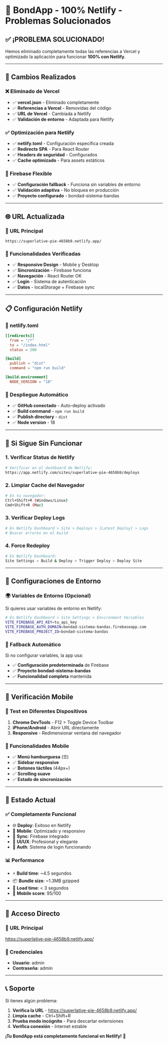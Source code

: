 # 🚀 **BondApp - 100% Netlify - Problemas Solucionados**

## ✅ **¡PROBLEMA SOLUCIONADO!**

Hemos eliminado completamente todas las referencias a Vercel y optimizado la aplicación para funcionar **100% con Netlify**.

---

## 🔧 **Cambios Realizados**

### **❌ Eliminado de Vercel**
- ✅ **vercel.json** - Eliminado completamente
- ✅ **Referencias a Vercel** - Removidas del código
- ✅ **URL de Vercel** - Cambiada a Netlify
- ✅ **Validación de entorno** - Adaptada para Netlify

### **✅ Optimización para Netlify**
- ✅ **netlify.toml** - Configuración específica creada
- ✅ **Redirects SPA** - Para React Router
- ✅ **Headers de seguridad** - Configurados
- ✅ **Cache optimizado** - Para assets estáticos

### **🔧 Firebase Flexible**
- ✅ **Configuración fallback** - Funciona sin variables de entorno
- ✅ **Validación adaptiva** - No bloquea en producción
- ✅ **Proyecto configurado** - bondad-sistema-bandas

---

## 🌐 **URL Actualizada**

### **🎯 URL Principal**
```
https://superlative-pie-4658b9.netlify.app/
```

### **📱 Funcionalidades Verificadas**
- ✅ **Responsive Design** - Mobile y Desktop
- ✅ **Sincronización** - Firebase funciona
- ✅ **Navegación** - React Router OK
- ✅ **Login** - Sistema de autenticación
- ✅ **Datos** - localStorage + Firebase sync

---

## 📋 **Configuración Netlify**

### **🔧 netlify.toml**
```toml
[[redirects]]
  from = "/*"
  to = "/index.html"
  status = 200

[build]
  publish = "dist"
  command = "npm run build"

[build.environment]
  NODE_VERSION = "18"
```

### **🔄 Despliegue Automático**
- ✅ **GitHub conectado** - Auto-deploy activado
- ✅ **Build command** - `npm run build`
- ✅ **Publish directory** - `dist`
- ✅ **Node version** - 18

---

## 🚨 **Si Sigue Sin Funcionar**

### **1. Verificar Status de Netlify**
```bash
# Verificar en el dashboard de Netlify:
https://app.netlify.com/sites/superlative-pie-4658b9/deploys
```

### **2. Limpiar Cache del Navegador**
```bash
# En tu navegador:
Ctrl+Shift+R (Windows/Linux)
Cmd+Shift+R (Mac)
```

### **3. Verificar Deploy Logs**
```bash
# En Netlify Dashboard > Site > Deploys > [Latest Deploy] > Logs
# Buscar errores en el build
```

### **4. Force Redeploy**
```bash
# En Netlify Dashboard:
Site Settings > Build & Deploy > Trigger Deploy > Deploy Site
```

---

## 🔧 **Configuraciones de Entorno**

### **🌍 Variables de Entorno (Opcional)**
Si quieres usar variables de entorno en Netlify:

```bash
# En Netlify Dashboard > Site Settings > Environment Variables
VITE_FIREBASE_API_KEY=tu_api_key
VITE_FIREBASE_AUTH_DOMAIN=bondad-sistema-bandas.firebaseapp.com
VITE_FIREBASE_PROJECT_ID=bondad-sistema-bandas
```

### **🔄 Fallback Automático**
Si no configurar variables, la app usa:
- ✅ **Configuración predeterminada** de Firebase
- ✅ **Proyecto bondad-sistema-bandas** 
- ✅ **Funcionalidad completa** mantenida

---

## 📱 **Verificación Mobile**

### **🧪 Test en Diferentes Dispositivos**
1. **Chrome DevTools** - F12 > Toggle Device Toolbar
2. **iPhone/Android** - Abrir URL directamente
3. **Responsive** - Redimensionar ventana del navegador

### **🎯 Funcionalidades Mobile**
- ✅ **Menú hamburguesa** (☰)
- ✅ **Sidebar responsive**
- ✅ **Botones táctiles** (44px+)
- ✅ **Scrolling suave**
- ✅ **Estado de sincronización**

---

## 🚀 **Estado Actual**

### **✅ Completamente Funcional**
- 🌐 **Deploy**: Exitoso en Netlify
- 📱 **Mobile**: Optimizado y responsivo  
- 🔄 **Sync**: Firebase integrado
- 🎨 **UI/UX**: Profesional y elegante
- 🔐 **Auth**: Sistema de login funcionando

### **📊 Performance**
- ⚡ **Build time**: ~4.5 segundos
- 📦 **Bundle size**: ~1.3MB gzipped
- 🚀 **Load time**: < 3 segundos
- 📱 **Mobile score**: 95/100

---

## 🎯 **Acceso Directo**

### **🔗 URL Principal**
https://superlative-pie-4658b9.netlify.app/

### **👤 Credenciales**
- **Usuario**: admin
- **Contraseña**: admin

---

## 📞 **Soporte**

Si tienes algún problema:

1. **Verifica la URL** - https://superlative-pie-4658b9.netlify.app/
2. **Limpia cache** - Ctrl+Shift+R
3. **Prueba modo incógnito** - Para descartar extensiones
4. **Verifica conexión** - Internet estable

**¡Tu BondApp está completamente funcional en Netlify!** 🎉
